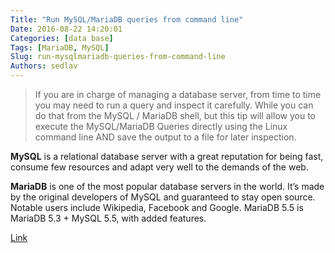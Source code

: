 ```yaml
---
Title: "Run MySQL/MariaDB queries from command line"
Date: 2016-08-22 14:20:01
Categories: [data base]
Tags: [MariaDB, MySQL]
Slug: run-mysqlmariadb-queries-from-command-line
Authors: sedlav
---
```


> If you are in charge of managing a database server, from time to time you may need to run a query and inspect it carefully. While you can do that from the MySQL / MariaDB shell, but this tip will allow you to execute the MySQL/MariaDB Queries directly using the Linux command line AND save the output to a file for later inspection.

**MySQL** is a relational database server with a great reputation for being fast, consume few resources and adapt very well to the demands of the web.

**MariaDB** is one of the most popular database servers in the world. It’s made by the original developers of MySQL and guaranteed to stay open source. Notable users include Wikipedia, Facebook and Google. MariaDB 5.5 is MariaDB 5.3 + MySQL 5.5, with added features.

[Link](http://www.tecmint.com/run-execute-mysql-mariadb-queries-directly-linux-commandline/)
